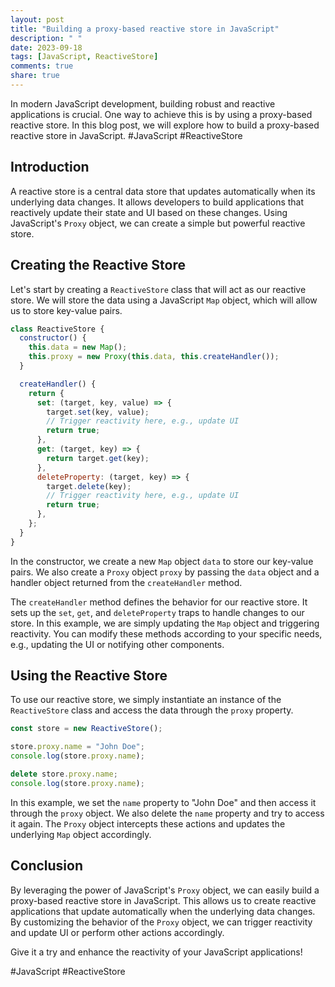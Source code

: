 ```yaml
---
layout: post
title: "Building a proxy-based reactive store in JavaScript"
description: " "
date: 2023-09-18
tags: [JavaScript, ReactiveStore]
comments: true
share: true
---
```


In modern JavaScript development, building robust and reactive applications is crucial. One way to achieve this is by using a proxy-based reactive store. In this blog post, we will explore how to build a proxy-based reactive store in JavaScript. #JavaScript #ReactiveStore

## Introduction

A reactive store is a central data store that updates automatically when its underlying data changes. It allows developers to build applications that reactively update their state and UI based on these changes. Using JavaScript's `Proxy` object, we can create a simple but powerful reactive store.

## Creating the Reactive Store

Let's start by creating a `ReactiveStore` class that will act as our reactive store. We will store the data using a JavaScript `Map` object, which will allow us to store key-value pairs.

```javascript
class ReactiveStore {
  constructor() {
    this.data = new Map();
    this.proxy = new Proxy(this.data, this.createHandler());
  }

  createHandler() {
    return {
      set: (target, key, value) => {
        target.set(key, value);
        // Trigger reactivity here, e.g., update UI
        return true;
      },
      get: (target, key) => {
        return target.get(key);
      },
      deleteProperty: (target, key) => {
        target.delete(key);
        // Trigger reactivity here, e.g., update UI
        return true;
      },
    };
  }
}
```

In the constructor, we create a new `Map` object `data` to store our key-value pairs. We also create a `Proxy` object `proxy` by passing the `data` object and a handler object returned from the `createHandler` method.

The `createHandler` method defines the behavior for our reactive store. It sets up the `set`, `get`, and `deleteProperty` traps to handle changes to our store. In this example, we are simply updating the `Map` object and triggering reactivity. You can modify these methods according to your specific needs, e.g., updating the UI or notifying other components.

## Using the Reactive Store

To use our reactive store, we simply instantiate an instance of the `ReactiveStore` class and access the data through the `proxy` property.

```javascript
const store = new ReactiveStore();

store.proxy.name = "John Doe";
console.log(store.proxy.name);

delete store.proxy.name;
console.log(store.proxy.name);
```

In this example, we set the `name` property to "John Doe" and then access it through the `proxy` object. We also delete the `name` property and try to access it again. The `Proxy` object intercepts these actions and updates the underlying `Map` object accordingly.

## Conclusion

By leveraging the power of JavaScript's `Proxy` object, we can easily build a proxy-based reactive store in JavaScript. This allows us to create reactive applications that update automatically when the underlying data changes. By customizing the behavior of the `Proxy` object, we can trigger reactivity and update UI or perform other actions accordingly.

Give it a try and enhance the reactivity of your JavaScript applications!

#JavaScript #ReactiveStore